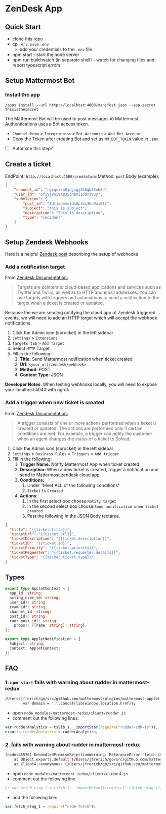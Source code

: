 # ZenDesk App

## Quick Start

* clone this repo
* cp `.env.save` `.env`
  * add your credentials to the `.env` file
* npm start - start the node server
* npm run build:watch (in separate shell) - watch for changing files and report typescript errors

## Setup Mattermost Bot

### Install the app

`/apps install --url http://localhost:4000/manifest.json --app-secret thisisthesecret`

  The Mattermost Bot will be used to post messages to Mattermost.
  Authentications uses a Bot access token.

* `Channel Menu` > `Integrations` > `Bot Accounts` > `Add Bot Account`
* Copy the Token after creating Bot and set as `MM_BOT_TOKEN` value in `.env`

* [ ] Automate this step?

## Create a ticket

EndPoint: `http://localhost:4000/createform`
Method: `post`
Body (example):

```json
{
    "channel_id": "rgiqcxrm8jdjzgj536gb45oh3e",
    "user_id": "6fiyj9ni9t835dnbni1ddrj93y",
    "submission": {
        "post_id": "8dfjwummwfds8ptws3ha9ai6fr",
        "subject": "This is subject",
        "description": "This is description",
        "type": "incident"
    }
}
```

## Setup Zendesk Webhooks

Here is a helpful [Zendesk post](https://support.zendesk.com/hc/en-us/articles/204890268-Creating-webhooks-with-the-HTTP-target#topic_yf1_fs5_tr) describing the setup of webhooks

### Add a notification target

From [Zendesk Documentation:](https://developer.zendesk.com/rest_api/docs/support/targets)

> Targets are pointers to cloud-based applications and services such as Twitter and Twilio, as well as to HTTP and email addresses. You can use targets with triggers and automations to send a notification to the target when a ticket is created or updated.

Because the we are sending notifying the cloud app of Zendesk triggered events,
we will need to add an HTTP target which will accept the webhook notifications.

1. Click the Admin icon (sprocket) in the left sidebar
1. `Settings` > `Extensions`
1. `Targets tab` > `Add Target`
1. Select `HTTP` Target
1. Fill in the following:
    1. **Title:** Send Mattermost notification when ticket created
    1. **Url:** `<your_url/zendesk/webhook>`
    1. **Method:** POST
    1. **Content Type:** JSON

**Developer Notes:** When testing webhooks locally, you will need to expose your
localhost:4040 with ngrok

### Add a trigger when new ticket is created

From [Zendesk Documentation:](https://developer.zendesk.com/rest_api/docs/support/triggers)

> A trigger consists of one or more actions performed when a ticket is created or updated. The actions are performed only if certain conditions are met. For example, a trigger can notify the customer when an agent changes the status of a ticket to Solved.

1. Click the Admin icon (sprocket) in the left sidebar
1. `Settings` > `Business Rules` > `Triggers` > `Add trigger`
1. Fill in the following:
    1. **Trigger Name:** Notify Mattermost App when ticket created
    1. **Description:** When a new ticket is created, trigger a notification and send to Mattermost zendesk cloud app
    1. **Conditions:**
        1. Under "Meet ALL of the following conditions"
        1. `Ticket` `Is` `Created`
    1. **Actions:**
        1. In the first select box choose `Notify target`
        1. In the second select box choose `Send notification when ticket
           created`
        1. Past the following in the JSON Body textarea.

```json
{
  "title": "{{ticket.title}}",
  "ticketUrl": "{{ticket.url}}",
  "ticketDescription": "{{ticket.description}}",
  "ticketID": "{{ticket.id}}",
  "ticketPriority": "{{ticket.priority}}",
  "ticketRequester": "{{ticket.requester.details}}",
  "ticketType": "{{ticket.ticket_type}}"
}
```

## Types

```typescript
export type AppletContext = {
  app_id: string;
  acting_user_id: string;
  user_id?: string;
  team_id?: string;
  channel_id: string;
  post_id?: string;
  root_post_id?: string;
    props?: {[name: string]: string};
};

export type AppletNotification = {
  Subject: string;
  Context: AppletContext;
};

```

## FAQ

### 1. `npm start` fails with warning about rudder in mattermost-redux

```sh
/Users/jfrerich/go/src/github.com/mattermost/plugins/mattermost-applet-zendesk/node_modules/rudder-sdk-js/index.js:8733
        var domain = ".".concat(lib(window.location.href));
```

* open `node_modules/mattermost-redux/client/rudder.js`
* comment out the following lines:

```javascript
var rudderAnalytics = tslib_1.__importStar(require("rudder-sdk-js"));
exports.rudderAnalytics = rudderAnalytics;
```

### 2.  fails with warning about rudder in mattermost-redux

```sh
(node:45576) UnhandledPromiseRejectionWarning: ReferenceError: fetch is not defined
    at Object.exports.default (/Users/jfrerich/go/src/github.com/mattermost/plugins/mattermost-applet-zendesk/node_modules/mattermost-redux/client/fetch_etag.js:32:26)
    at Client4.<anonymous> (/Users/jfrerich/go/src/github.com/mattermost/plugins/mattermost-applet-zendesk/node_modules/mattermost-redux/client/client4.js:1594:70)
```

* open `node_modules/mattermost-redux/client/client4.js`
* comment out the following line:

```javascript
// var fetch_etag_1 = tslib_1.__importDefault(require("./fetch_etag"));
```

* add the following line:

```javascript
var fetch_etag_1 = require("node-fetch");
```
